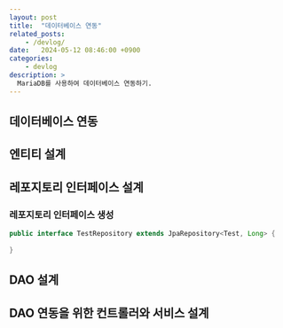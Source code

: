 ```yaml
---
layout: post
title:  "데이터베이스 연동"
related_posts:
    - /devlog/
date:   2024-05-12 08:46:00 +0900
categories: 
    - devlog
description: >
  MariaDB를 사용하여 데이터베이스 연동하기.
---
```


## 데이터베이스 연동

## 엔티티 설계

## 레포지토리 인터페이스 설계
### 레포지토리 인터페이스 생성
```java
public interface TestRepository extends JpaRepository<Test, Long> {
    
}
```

## DAO 설계


## DAO 연동을 위한 컨트롤러와 서비스 설계
